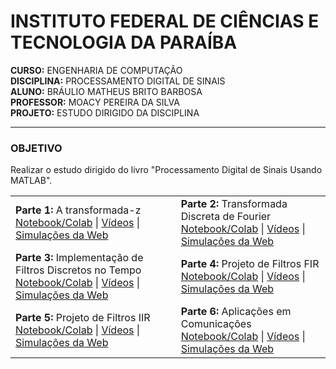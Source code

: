 # **INSTITUTO FEDERAL DE CIÊNCIAS E TECNOLOGIA DA PARAÍBA**  
**CURSO:** ENGENHARIA DE COMPUTAÇÃO  
**DISCIPLINA:** PROCESSAMENTO DIGITAL DE SINAIS  
**ALUNO:** BRÁULIO MATHEUS BRITO BARBOSA  
**PROFESSOR:** MOACY PEREIRA DA SILVA  
**PROJETO:** ESTUDO DIRIGIDO DA DISCIPLINA    

---
### **OBJETIVO**  
Realizar o estudo dirigido do livro "Processamento Digital de Sinais Usando MATLAB".

<table>
  <tr>
    <td><b>Parte 1:</b> A transformada-z<br>
      <a href="https://colab.research.google.com/drive/1fehWN_SVL_rAxcISjI9wFhLswbujbALv?usp=sharing">Notebook/Colab</a> | 
      <a href="https://www.youtube.com/watch?v=a4ilqPa6l34&list=PLfN7xQ-9PKlgUY-OId4ln9LLPNHIwvGal&index=1">Vídeos</a> | 
      <a href="#">Simulações da Web</a>
    </td>
    <td><b>Parte 2:</b> Transformada Discreta de Fourier<br>
      <a href="https://colab.research.google.com/drive/1FQ-KvLXOqOFttxIaf1C6fqDA0naF65Ar?usp=sharing">Notebook/Colab</a> | 
      <a href="https://www.youtube.com/watch?v=FRUepguQXRc&list=PLfuiSoAvtFWdDiWmUxA1jIsNEbwZCbyvB">Vídeos</a> | 
      <a href="#">Simulações da Web</a>
    </td>
  </tr>
  <tr>
    <td><b>Parte 3:</b> Implementação de Filtros Discretos no Tempo<br>
      <a href="https://colab.research.google.com/drive/12gqmjwihW_U1kKLvpoMn25R1gDNjAy4Q?usp=sharing">Notebook/Colab</a> | 
      <a href="https://www.youtube.com/watch?v=EPaSkzEtNw4&list=PLfN7xQ-9PKlhWRYSZlizXZ7EWorhEH5MG">Vídeos</a> | 
      <a href="#">Simulações da Web</a>
    </td>
    <td><b>Parte 4:</b> Projeto de Filtros FIR<br>
      <a href="https://colab.research.google.com/drive/13uxkEhBDX-QEsWF0XNzt0nIL8Eo0ZWvS?usp=sharing">Notebook/Colab</a> | 
      <a href="https://www.youtube.com/watch?v=AG2b2n5kPNU&list=PLfN7xQ-9PKlhIGWYaRlAPQ3RcrFtex0n6">Vídeos</a> | 
      <a href="#">Simulações da Web</a>
    </td>
  </tr>
  <tr>
    <td><b>Parte 5:</b> Projeto de Filtros IIR<br>
      <a href="https://colab.research.google.com/drive/1PmKBWEYGp3S0FrBVzH-HpW0cXvjM8dWZ?usp=sharing">Notebook/Colab</a> | 
      <a href="https://www.youtube.com/watch?v=jLnhm4JgmCw">Vídeos</a> | 
      <a href="#">Simulações da Web</a>
    </td>
    <td><b>Parte 6:</b> Aplicações em Comunicações<br>
      <a href="https://colab.research.google.com/drive/1uZeGMd7TOrOGDlZ72uMB7wn3_BRWj-cT?usp=sharing">Notebook/Colab</a> | 
      <a href="#">Vídeos</a> | 
      <a href="#">Simulações da Web</a>
    </td>
  </tr>
</table>


